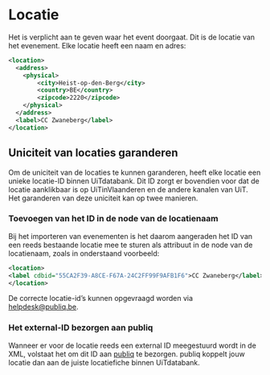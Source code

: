 ---
---

# Locatie

Het is verplicht aan te geven waar het event doorgaat. Dit is de locatie van het evenement. 
Elke locatie heeft een naam en adres:

~~~xml
<location>
  <address>
    <physical>
        <city>Heist-op-den-Berg</city>
        <country>BE</country>
        <zipcode>2220</zipcode>
    </physical>
  </address>
  <label>CC Zwaneberg</label>
</location>
~~~

## Uniciteit van locaties garanderen
Om de uniciteit van de locaties te kunnen garanderen, heeft elke locatie een unieke locatie-ID binnen UiTdatabank. 
Dit ID zorgt er bovendien voor dat de locatie aanklikbaar is op UiTinVlaanderen en de andere kanalen van UiT. Het garanderen van deze uniciteit kan op twee manieren.

### Toevoegen van het ID in de node van de locatienaam

Bij het importeren van evenementen is het daarom aangeraden het ID van een reeds bestaande locatie mee te sturen als attribuut in de node van de locatienaam, zoals in onderstaand voorbeeld:

~~~xml
<location>
<label cdbid="55CA2F39-A8CE-F67A-24C2FF99F9AFB1F6">CC Zwaneberg</label>
</location>
~~~
 
De correcte locatie-id’s kunnen opgevraagd worden via [helpdesk@publiq.be](mailto:helpdesk@publiq.be).

### Het external-ID bezorgen aan publiq
 
Wanneer er voor de locatie reeds een external ID meegestuurd wordt in de XML, volstaat het om dit ID aan [publiq](mailto:helpdesk@publiq.be) te bezorgen. publiq koppelt jouw locatie dan aan de juiste locatiefiche binnen UiTdatabank. 

